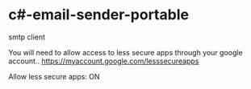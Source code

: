 # c#-email-sender-portable
smtp client

You will need to allow access to less secure apps through your google account..
https://myaccount.google.com/lesssecureapps

Allow less secure apps: ON
